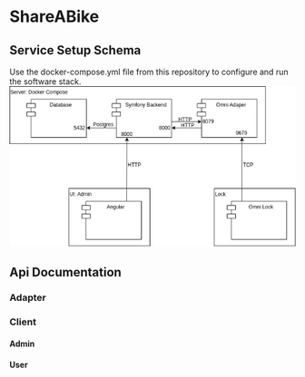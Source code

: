 # ShareABike
## Service Setup Schema
Use the docker-compose.yml file from this repository to configure and run the software stack.
![service schema](schema/schema.jpg)

## Api Documentation
### Adapter
### Client
#### Admin
#### User

